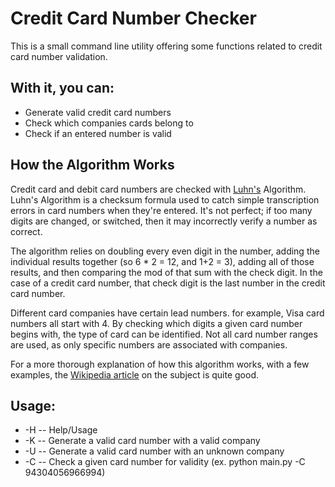 # Credit Card Number Checker

This is a small command line utility offering some functions related to credit card number validation.

## With it, you can:

 - Generate valid credit card numbers
 - Check which companies cards belong to
 - Check if an entered number is valid

## How the Algorithm Works

 Credit card and debit card numbers are checked with [Luhn's](https://en.wikipedia.org/wiki/Hans_Peter_Luhn) Algorithm. Luhn's Algorithm is a checksum formula used to catch simple transcription errors in card numbers when they're entered. It's not perfect; if too many digits are changed, or switched, then it may incorrectly verify a number as correct.

 The algorithm relies on doubling every even digit in the number, adding the individual results together (so 6 * 2 = 12, and 1+2 = 3), adding all of those results, and then comparing the mod of that sum with the check digit. In the case of a credit card number, that check digit is the last number in the credit card number.

 Different card companies have certain lead numbers. for example, Visa card numbers all start with 4. By checking which digits a given card number begins with, the type of card can be identified. Not all card number ranges are used, as only specific numbers are associated with companies.

 For a more thorough explanation of how this algorithm works, with a few examples, the [Wikipedia article](https://en.wikipedia.org/wiki/Luhn_algorithm) on the subject is quite good.

## Usage:

 - -H -- Help/Usage
 - -K -- Generate a valid card number with a valid company
 - -U -- Generate a valid card number with an unknown company
 - -C -- Check a given card number for validity (ex. python main.py -C 94304056966994)
